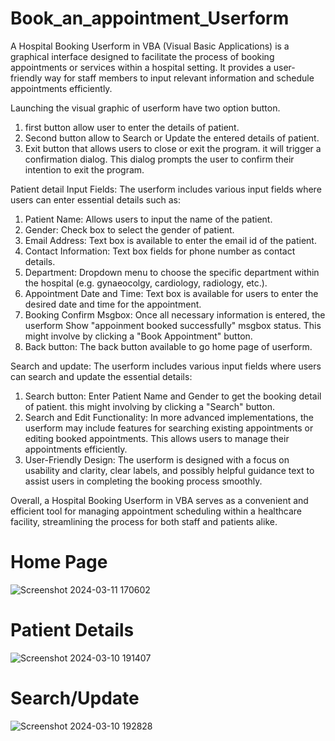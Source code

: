 # Book_an_appointment_Userform
A Hospital Booking Userform in VBA (Visual Basic Applications) is a graphical interface designed to facilitate the process of booking appointments or services within a hospital setting. It provides a user-friendly way for staff members to input relevant information and schedule appointments efficiently.

Launching the visual graphic of userform have two option button.

1. first button allow user to enter the details of patient.
2. Second button allow to Search or Update the entered details of patient.
3. Exit button that allows users to close or exit the program. it will trigger a confirmation dialog.
   This dialog prompts the user to confirm their intention to exit the program.

Patient detail Input Fields: The userform includes various input fields where users can enter essential details such as:

1. Patient Name: Allows users to input the name of the patient.
2. Gender: Check box to select the gender of patient.
3. Email Address: Text box is available to enter the email id of the patient.
4. Contact Information: Text box fields for phone number as contact details.
5. Department: Dropdown menu to choose the specific department within the hospital (e.g. gynaeocolgy, cardiology, radiology, etc.).
6. Appointment Date and Time: Text box is available for users to enter the desired date and time for the appointment.
7. Booking Confirm Msgbox: Once all necessary information is entered, the userform Show "appoinment booked successfully" msgbox status. This might involve by clicking a "Book Appointment" button.
8. Back button: The back button available to go home page of userform. 

Search and update: The userform includes various input fields where users can search and update the essential details:

1. Search button: Enter Patient Name and Gender to get the booking detail of patient. this might involving by clicking a "Search" button.
2. Search and Edit Functionality: In more advanced implementations, the userform may include features for searching existing appointments or editing booked appointments. This allows users to manage their appointments efficiently.
3. User-Friendly Design: The userform is designed with a focus on usability and clarity, clear labels, and possibly helpful guidance text to assist users in completing the booking process smoothly.


Overall, a Hospital Booking Userform in VBA serves as a convenient and efficient tool for managing appointment scheduling within a healthcare facility, streamlining the process for both staff and patients alike.

# Home Page

![Screenshot 2024-03-11 170602](https://github.com/Princerawat466/Book_an_appointment_Userform/assets/162704017/d39cedc7-9cf0-4718-92f7-7d72d1d9b06d)

# Patient Details
![Screenshot 2024-03-10 191407](https://github.com/Princerawat466/Book_an_appointment_Userform/assets/162704017/153159aa-a5a5-48e1-9440-4f5fea35fc6b)

# Search/Update 
![Screenshot 2024-03-10 192828](https://github.com/Princerawat466/Book_an_appointment_Userform/assets/162704017/f46b1b26-f520-40fa-9c0e-7065121718af)
